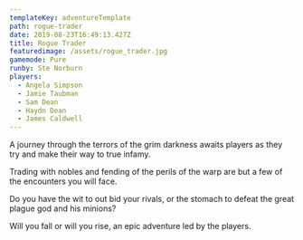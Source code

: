 ```yaml
---
templateKey: adventureTemplate
path: rogue-trader
date: 2019-08-23T16:49:13.427Z
title: Rogue Trader
featuredimage: /assets/rogue_trader.jpg
gamemode: Pure
runby: Ste Norburn
players:
  - Angela Simpson
  - Jamie Taubman
  - Sam Dean
  - Haydn Dean
  - James Caldwell
---
```


A journey through the terrors of the grim darkness awaits players as they try and make their way to true infamy. 

Trading with nobles and fending of the perils of the warp are but a few of the encounters you will face. 

Do you have the wit to out bid your rivals, or the stomach to defeat the great plague god and his minions? 

Will you fall or will you rise, an epic adventure led by the players.
